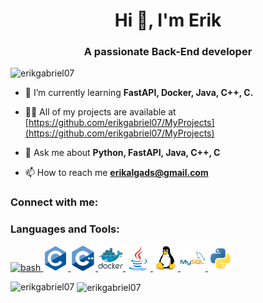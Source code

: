 <h1 align="center">Hi 👋, I'm Erik</h1>
<h3 align="center">A passionate Back-End developer</h3>

<p align="left"> <img src="https://komarev.com/ghpvc/?username=erikgabriel07&label=Profile%20views&color=0e75b6&style=flat" alt="erikgabriel07" /> </p>

- 🌱 I’m currently learning **FastAPI, Docker, Java, C++, C.**

- 👨‍💻 All of my projects are available at [https://github.com/erikgabriel07/MyProjects](https://github.com/erikgabriel07/MyProjects)

- 💬 Ask me about **Python, FastAPI, Java, C++, C**

- 📫 How to reach me **erikalgads@gmail.com**

<h3 align="left">Connect with me:</h3>
<p align="left">
</p>

<h3 align="left">Languages and Tools:</h3>
<p align="left"> <a href="https://www.gnu.org/software/bash/" target="_blank" rel="noreferrer"> <img src="https://www.vectorlogo.zone/logos/gnu_bash/gnu_bash-icon.svg" alt="bash" width="40" height="40"/> </a> <a href="https://www.cprogramming.com/" target="_blank" rel="noreferrer"> <img src="https://raw.githubusercontent.com/devicons/devicon/master/icons/c/c-original.svg" alt="c" width="40" height="40"/> </a> <a href="https://www.w3schools.com/cpp/" target="_blank" rel="noreferrer"> <img src="https://raw.githubusercontent.com/devicons/devicon/master/icons/cplusplus/cplusplus-original.svg" alt="cplusplus" width="40" height="40"/> </a> <a href="https://www.docker.com/" target="_blank" rel="noreferrer"> <img src="https://raw.githubusercontent.com/devicons/devicon/master/icons/docker/docker-original-wordmark.svg" alt="docker" width="40" height="40"/> </a> <a href="https://www.java.com" target="_blank" rel="noreferrer"> <img src="https://raw.githubusercontent.com/devicons/devicon/master/icons/java/java-original.svg" alt="java" width="40" height="40"/> </a> <a href="https://www.linux.org/" target="_blank" rel="noreferrer"> <img src="https://raw.githubusercontent.com/devicons/devicon/master/icons/linux/linux-original.svg" alt="linux" width="40" height="40"/> </a> <a href="https://www.mysql.com/" target="_blank" rel="noreferrer"> <img src="https://raw.githubusercontent.com/devicons/devicon/master/icons/mysql/mysql-original-wordmark.svg" alt="mysql" width="40" height="40"/> </a> <a href="https://www.python.org" target="_blank" rel="noreferrer"> <img src="https://raw.githubusercontent.com/devicons/devicon/master/icons/python/python-original.svg" alt="python" width="40" height="40"/> </a> </p>

<p><img align="left" src="https://github-readme-stats.vercel.app/api/top-langs?username=erikgabriel07&show_icons=true&locale=en&layout=compact" alt="erikgabriel07" /></p>

<p>&nbsp;<img align="center" src="https://github-readme-stats.vercel.app/api?username=erikgabriel07&show_icons=true&locale=en" alt="erikgabriel07" /></p>
